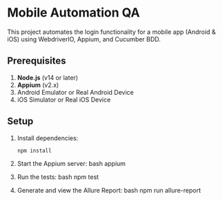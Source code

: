 # Mobile Automation QA

This project automates the login functionality for a mobile app (Android & iOS) using WebdriverIO, Appium, and Cucumber BDD.

## Prerequisites

1. **Node.js** (v14 or later)
2. **Appium** (v2.x)
3. Android Emulator or Real Android Device
4. iOS Simulator or Real iOS Device

## Setup

1. Install dependencies:
   ```bash
   npm install
   
2. Start the Appium server:
   bash
   appium

3. Run the tests:
   bash
   npm test

4. Generate and view the Allure Report:
   bash
   npm run allure-report
